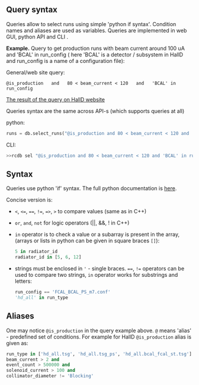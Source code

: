 ## Query syntax
Queries allow to select runs using simple 'python if syntax'. 
Condition names and aliases are used as variables. Queries are implemented in web GUI, python API and CLI . 

**Example.** Query to get production runs with beam current around 100 uA and 'BCAL' in run_config ( here 'BCAL' is a detector / subsystem in HallD and run_config is a name of a configuration file):

General/web site query:

```
@is_production   and   80 < beam_current < 120   and   'BCAL' in run_config
```

[The result of the query on HallD website](https://halldweb.jlab.org/rcdb/runs/search?runFrom=10000&runTo=20000&q=%40is_production+++and+++80+%3C+beam_current+%3C+120+++and+++%27BCAL%27+in+run_config)

Queries syntax are the same across API-s (which supports queries at all)

python:

```python
runs = db.select_runs("@is_production and 80 < beam_current < 120 and 'BCAL' in run_config")
```

CLI:

```bash
>>rcdb sel "@is_production and 80 < beam_current < 120 and 'BCAL' in run_config"
```

## Syntax

Queries use python 'if' syntax. The full python documentation is [here](https://docs.python.org/2/library/stdtypes.html). 

Concise version is: 

* ```<```, ```<=```, ```==```, ```!=```, ```=>```, ```>``` to compare values (same as in C++)

* ```or```, ```and```, ```not``` for logic operators (||, &&, ! in C++)

* ```in``` operator is to check a value or a subarray is present in the array, (arrays or lists in python can be given in square braces ```[]```):
    
    ```python
    5 in radiator_id
    radiator_id in [5, 6, 12]
    ```

* strings must be enclosed in ```'``` - single braces. ```==```, ```!=``` operators can be used to compare two strings, ```in``` operator works for substrings and letters:

    ```python
    run_config == 'FCAL_BCAL_PS_m7.conf'
    'hd_all' in run_type
    ```

## Aliases

One may notice ```@is_production``` in the query example above. ```@``` means 'alias' - predefined set of conditions. 
For example for HallD ```@is_production``` alias is given as:

```python
run_type in ['hd_all.tsg', 'hd_all.tsg_ps', 'hd_all.bcal_fcal_st.tsg'] and
beam_current > 2 and
event_count > 500000 and
solenoid_current > 100 and
collimator_diameter != 'Blocking'
```
